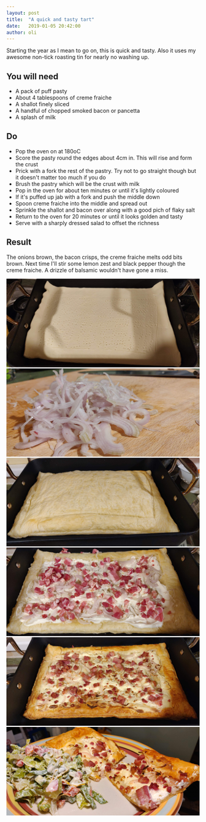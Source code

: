 ```yaml
---
layout: post
title:  "A quick and tasty tart"
date:   2019-01-05 20:42:00
author: oli
---
```


Starting the year as I mean to go on, this is quick and tasty.  Also it uses my awesome non-tick roasting tin for nearly no washing up.

## You will need

* A pack of puff pasty
* About 4 tablespoons of creme fraiche
* A shallot finely sliced
* A handful of chopped smoked bacon or pancetta
* A splash of milk


## Do

* Pop the oven on at 180oC
* Score the pasty round the edges about 4cm in.  This will rise and form the crust
* Prick with a fork the rest of the pastry.  Try not to go straight though but it doesn't matter too much if you do
* Brush the pastry which will be the crust with milk
* Pop in the oven for about ten minutes or until it's lightly coloured
* If it's puffed up jab with a fork and push the middle down
* Spoon creme fraiche into the middle and spread out
* Sprinkle the shallot and bacon over along with a good pich of flaky salt
* Return to the oven for 20 minutes or until it looks golden and tasty
* Serve with a sharply dressed salad to offset the richness

## Result

The onions brown, the bacon crisps, the creme fraiche melts odd bits brown.  Next time I'll stir some lemon zest and black pepper though the creme fraiche.  A drizzle of balsamic wouldn't have gone a miss.


![Pricked with a fork](/images/quick-easy-tasty-pie/quick-easy-tasty-pie-1.jpg)
![I love the subtle purple in shallots](/images/quick-easy-tasty-pie/quick-easy-tasty-pie-2.jpg)
![After first blind baking](/images/quick-easy-tasty-pie/quick-easy-tasty-pie-3.jpg)
![Before going in the oven a second time](/images/quick-easy-tasty-pie/quick-easy-tasty-pie-4.jpg)
![Fresh from the oven](/images/quick-easy-tasty-pie/quick-easy-tasty-pie-5.jpg)
![GET IN MY FACE](/images/quick-easy-tasty-pie/quick-easy-tasty-pie-6.jpg)
